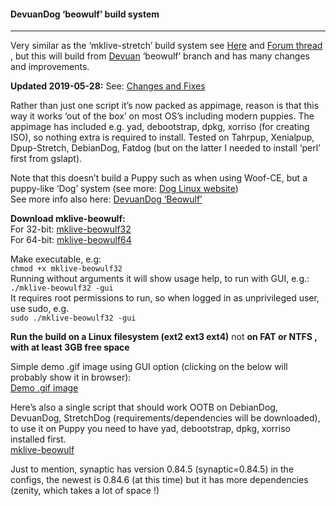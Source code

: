 #### DevuanDog ‘beowulf’ build system   
---------------------------------------

Very similar as the ‘mklive-stretch’ build system see [Here](https://github.com/DebianDog/MakeLive/blob/gh-pages/README-Stretch.md) and [Forum thread](http://murga-linux.com/puppy/viewtopic.php?t=111199) , but this will build from [Devuan](https://devuan.org/) ‘beowulf’ branch and has many changes and improvements.

**Updated 2019-05-28:** See: [Changes and Fixes](http://murga-linux.com/puppy/viewtopic.php?p=1027840#1027840)     

Rather than just one script it’s now packed as appimage, reason is that this way it works ‘out of the box’ on most OS’s including modern puppies. The appimage has included e.g. yad, debootstrap, dpkg, xorriso (for creating ISO), so nothing extra is required to install. Tested on Tahrpup, Xenialpup, Dpup-Stretch, DebianDog, Fatdog (but on the latter I needed to install ‘perl’ first from gslapt).

Note that this doesn’t build a Puppy such as when using Woof-CE, but a puppy-like ‘Dog’ system (see more: [Dog Linux website](https://debiandog.github.io/doglinux/))  
See more info also here: [DevuanDog ‘Beowulf’](http://murga-linux.com/puppy/viewtopic.php?t=115124)

**Download mklive-beowulf:**  
For 32-bit: [mklive-beowulf32](https://debiandog.github.io/MakeLive/mklive-beowulf32)  
For 64-bit: [mklive-beowulf64](https://debiandog.github.io/MakeLive/mklive-beowulf64)   

Make executable, e.g:  
`chmod +x mklive-beowulf32`  
Running without arguments it will show usage help, to run with GUI, e.g.:  
`./mklive-beowulf32 -gui`  
It requires root permissions to run, so when logged in as unprivileged user, use sudo, e.g.  
`sudo ./mklive-beowulf32 -gui`  

**Run the build on a Linux filesystem (ext2 ext3 ext4)** not **on FAT or NTFS , with at least 3GB free space**

Simple demo .gif image using GUI option (clicking on the below will probably show it in browser):  
[Demo .gif image](https://debiandog.github.io/MakeLive/build-beowulf-demo.gif)

Here’s also a single script that should work OOTB on DebianDog, DevuanDog, StretchDog (requirements/dependencies will be downloaded), to use it on Puppy you need to have yad, debootstrap, dpkg, xorriso installed first.  
[mklive-beowulf](https://debiandog.github.io/MakeLive/mklive-beowulf)

Just to mention, synaptic has version 0.84.5 (synaptic=0.84.5) in the configs, the newest is 0.84.6 (at this time) but it has more dependencies (zenity, which takes a lot of space !)